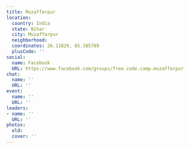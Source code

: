 ```yaml
---
title: Muzaffarpur
location:
  country: India
  state: Bihar
  city: Muzaffarpur
  neighborhood: 
  coordinates: 26.11829, 85.385789
  plusCode: ''
social:
  name: Facebook
  URL: https://www.facebook.com/groups/free.code.camp.muzaffarpur
chat:
  name: ''
  URL: ''
event:
  name: ''
  URL: ''
leaders:
- name: ''
  URL: ''
photos:
  old: 
  cover: ''
---
```


